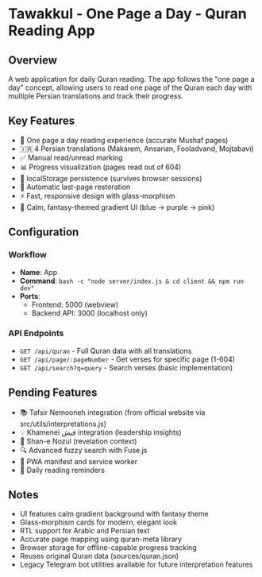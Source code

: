 # Tawakkul - One Page a Day - Quran Reading App

## Overview

A web application for daily Quran reading. The app follows the "one page a day" concept, allowing users to read one page of the Quran each day with multiple Persian translations and track their progress.

## Key Features

- 📖 One page a day reading experience (accurate Mushaf pages)
- 🇮🇷 4 Persian translations (Makarem, Ansarian, Fooladvand, Mojtabavi)
- ✅ Manual read/unread marking
- 📊 Progress visualization (pages read out of 604)
- 💾 localStorage persistence (survives browser sessions)
- 🔄 Automatic last-page restoration
- ⚡ Fast, responsive design with glass-morphism
- 🌙 Calm, fantasy-themed gradient UI (blue → purple → pink)

## Configuration

### Workflow

- **Name**: App
- **Command**: `bash -c "node server/index.js & cd client && npm run dev"`
- **Ports**:
  - Frontend: 5000 (webview)
  - Backend API: 3000 (localhost only)

### API Endpoints

- `GET /api/quran` - Full Quran data with all translations
- `GET /api/page/:pageNumber` - Get verses for specific page (1-604)
- `GET /api/search?q=query` - Search verses (basic implementation)

## Pending Features

- 📚 Tafsir Nemooneh integration (from official website via src/utils/interpretations.js)
- 💡 Khamenei فیش integration (leadership insights)
- 📝 Shan-e Nozul (revelation context)
- 🔍 Advanced fuzzy search with Fuse.js
- 📱 PWA manifest and service worker
- 🔔 Daily reading reminders

## Notes

- UI features calm gradient background with fantasy theme
- Glass-morphism cards for modern, elegant look
- RTL support for Arabic and Persian text
- Accurate page mapping using quran-meta library
- Browser storage for offline-capable progress tracking
- Reuses original Quran data (sources/quran.json)
- Legacy Telegram bot utilities available for future interpretation features
